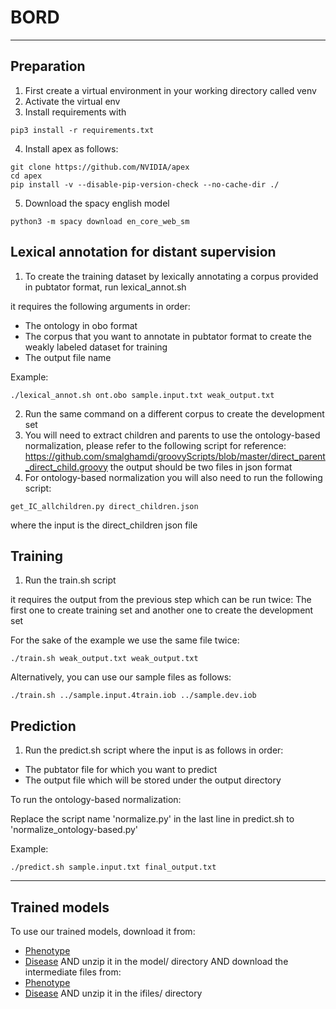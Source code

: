 # BORD
***
## Preparation
1. First create a virtual environment in your working directory called venv
2. Activate the virtual env
3. Install requirements with
```
pip3 install -r requirements.txt
```
4. Install apex as follows:
```
git clone https://github.com/NVIDIA/apex
cd apex
pip install -v --disable-pip-version-check --no-cache-dir ./
```
5. Download the spacy english model
```
python3 -m spacy download en_core_web_sm
```

## Lexical annotation for distant supervision
1. To create the training dataset by lexically annotating a corpus provided in pubtator format, run lexical_annot.sh 
 
 it requires the following arguments in order:
 - The ontology in obo format
 - The corpus that you want to annotate in pubtator format to create the weakly labeled dataset for training
 - The output file name

Example:
```
./lexical_annot.sh ont.obo sample.input.txt weak_output.txt
```
2. Run the same command on a different corpus to create the development set
3. You will need to extract children and parents to use the ontology-based normalization, please refer to the following script for reference:
https://github.com/smalghamdi/groovyScripts/blob/master/direct_parent_direct_child.groovy
the output should be two files in json format
4. For ontology-based normalization you will also need to run the following script:
```
get_IC_allchildren.py direct_children.json
```
where the input is the direct_children json file

## Training
1. Run the train.sh script

it requires the output from the previous step which can be run twice: The first one to create training set and another one to create the development set

For the sake of the example we use the same file twice:
```
./train.sh weak_output.txt weak_output.txt 
```
Alternatively, you can use our sample files as follows:
```
./train.sh ../sample.input.4train.iob ../sample.dev.iob
```

## Prediction
1. Run the predict.sh script
where the input is as follows in order:
- The pubtator file for which you want to predict
- The output file which will be stored under the output directory

To run the ontology-based normalization:

Replace the script name 'normalize.py' in the last line in predict.sh to 'normalize_ontology-based.py' 

Example: 
```
./predict.sh sample.input.txt final_output.txt
```

***
## Trained models
To use our trained models, download it from:
- [Phenotype](https://bio2vec.cbrc.kaust.edu.sa/data/BORD/phenotype_model.zip)
- [Disease](https://bio2vec.cbrc.kaust.edu.sa/data/BORD/disease_model.zip)
AND unzip it in the model/ directory
AND download the intermediate files from:
- [Phenotype](https://bio2vec.cbrc.kaust.edu.sa/data/BORD/hpo_ifiles.zip)
- [Disease](https://bio2vec.cbrc.kaust.edu.sa/data/BORD/ctd_ifiles.zip)
AND unzip it in the ifiles/ directory

